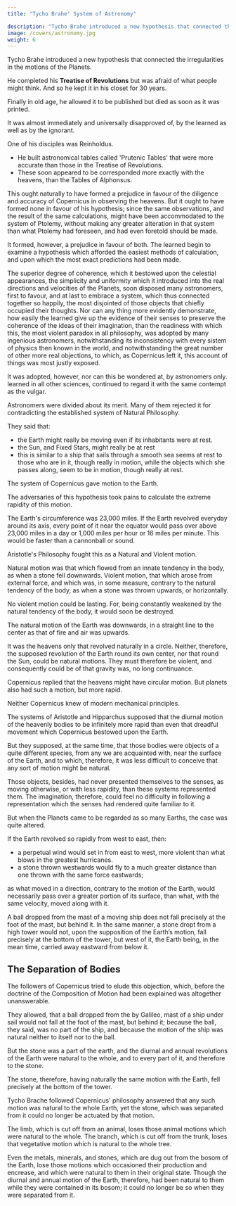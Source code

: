 ```yaml
---
title: "Tycho Brahe' System of Astronomy"

description: "Tycho Brahe introduced a new hypothesis that connected the irregularities in the motions of the Planets"
image: /covers/astronomy.jpg
weight: 6
---
```



Tycho Brahe introduced a new hypothesis that connected the irregularities in the motions of the Planets. 

He completed his **Treatise of Revolutions** but was afraid of what people might think. And so he kept it in his closet for 30 years. 

Finally in old age, he allowed it to be published but died as soon as it was printed. 

It was almost immediately and universally disapproved of, by the learned as well as by the ignorant. 

One of his disciples was Reinholdus. 
- He built astronomical tables called 'Prutenic Tables' that were more accurate than those in the Treatise of Revolutions.
- These soon appeared to be corresponded more exactly with the heavens, than the Tables of Alphonsus.


This ought naturally to have formed a prejudice in favour of the diligence and accuracy of Copernicus in observing the heavens. But it
ought to have formed none in favour of his hypothesis; since the same observations,
and the result of the same calculations, might have been accommodated to the system
of Ptolemy, without making any greater alteration in that system than what Ptolemy had
foreseen, and had even foretold should be made. 

It formed, however, a prejudice in favour of both. The learned begin to examine a hypothesis which afforded the easiest methods of calculation, and upon which the most exact predictions had been made. 

The superior degree of coherence, which it bestowed upon the celestial appearances, the simplicity and uniformity which it introduced into the real directions and velocities of the Planets, soon disposed many astronomers, first to favour, and at last to embrace a system, which thus connected together so happily, the most disjointed of those objects that chiefly occupied their thoughts. Nor can any thing
more evidently demonstrate, how easily the learned give up the evidence of their senses
to preserve the coherence of the ideas of their imagination, than the readiness with
which this, the most violent paradox in all philosophy, was adopted by many ingenious
astronomers, notwithstanding its inconsistency with every sistem of physics then known
in the world, and notwithstanding the great number of other more real objections, to
which, as Copernicus left it, this account of things was most justly exposed.

It was adopted, however, nor can this be wondered at, by astronomers only.
learned in all other sciences, continued to regard it with the same contempt as the
vulgar. 


Astronomers were divided about its merit. Many of them rejected it <!-- a doctrine, which not only --> for contradicting the established system of Natural Philosophy. <!-- , but which, considered astronomically only, seemed to labour under several difficulties. -->

<!-- Some of the objections against the motion of the Earth, that were drawn from the prejudices of sense, the patrons of this system, indeed, easily enough, got over.  -->

They said that:
- the Earth might really be moving even if its inhabitants were at rest. 
- the Sun, and Fixed Stars, might really be at rest
- this is similar to a ship that sails through a smooth sea seems at rest to those who are in it, though really in motion, while the objects which she passes along, seem to be in motion, though really at rest.

<!-- But there were some other objections, which, though grounded upon the same natural prejudices, they found it more difficult to get over. The Earth had always presented itself to the senses, not only as at rest, but as inert, ponderous, and even averse to motion.  -->

<!-- The imagination had always been accustomed to conceive it as such, and suffered the greatest violence, when obliged to pursue, and attend it, in that rapid -->

<!-- To enforce their objection, motion which  -->

The system of Copernicus gave motion to the Earth. 

The adversaries of this hypothesis took pains to calculate the extreme rapidity of this motion. 

The Earth's circumference was 23,000 miles. If the Earth revolved everyday around its axis, every point of it near the equator would pass over above 23,000 miles in a day or 1,000 miles per hour or 16 miles per minute. This would be faster than a cannonball or sound. 

<!-- The rapidity of its periodical revolution was yet more violent than that of its diurnal rotation. How, therefore, could the imagination ever conceive so ponderous a body to be naturally endowed with so dreadful a movement?  -->

Aristotle's Philosophy fought this as a Natural and Violent motion.  

<!-- The Peripatetic , the only philosophy then known in still further confirmed this prejudice. That philosophy, by a very natural,
the world, though, perhaps, groundless distinction, divided all motion into . -->

Natural motion was that which flowed from an innate tendency in the body, as when a stone fell downwards. Violent motion, that which arose from external force, and which was, in some measure, contrary to the natural tendency of the body, as when a stone was thrown upwards, or horizontally. 

No violent motion could be lasting. For, being constantly weakened by the natural tendency of the body, it would soon be destroyed. 

The natural motion of the Earth was downwards, in a straight line to the center as that of fire and air was upwards.<!-- , in a strait line from the center.  -->

It was the heavens only that revolved naturally in a circle. Neither, therefore, the supposed revolution of the Earth round its own center, nor that round the Sun, could be natural motions. They must therefore be violent, and consequently could be of that gravity was, no long continuance. 

Copernicus replied that the heavens might have circular motion. But planets also had such a motion, but more rapid. <!--  probably nothing else besides a tendency in the different parts of the same Planet, to unite themselves to one another; that this tendency took place, probably, in the parts of the other Planets, as well as in those of the Earth -->

<!--  that it could very well be united with a circular motion

  that it might be equally natural to the whole body of the Planet, and to every part of it

  that his adversaries themselves allowed, that a circular motion was natural to the heavens, whose diurnal revolution was infinitely more rapid than even that motion which he had bestowed upon the Earth -->

<!-- that though a like motion was natural to the Earth, it would still appear to be at rest to its inhabitants, and all the parts of it to tend in a strait line to the center, in the same manner as at present.  -->

Neither Copernicus knew of modern mechanical principles. 

<!-- But this answer, how satisfactory soever it may appear to be now, neither did nor could appear to be satisfactory then. By admitting the distinction betwixt natural and violent motions, it was founded upon the same ignorance of mechanical principles with the objection.  -->

The systems of Aristotle and Hipparchus supposed that the diurnal motion of the heavenly bodies to be infinitely more rapid than even that dreadful movement which Copernicus bestowed upon the Earth. 

But they supposed, at the same time, that those bodies were objects of a quite different species, from any we are acquainted with, near the surface of the Earth, and to which, therefore, it was less difficult to conceive that any sort of motion might be natural. 

Those objects, besides, had never presented themselves to the senses, as moving otherwise, or with less rapidity, than these systems represented them. The imagination, therefore, could feel no difficulty in following a representation which the senses had rendered quite familiar to it. 

But when the Planets came to be regarded as so many Earths, the case was quite altered. 

<!-- The imagination had been accustomed to conceive such objects as tending rather to rest than motion; and this idea of their natural inertness, encumbered, if one may say so, and clogged its flight, whenever it endeavoured to pursue them in their periodical courses, and to conceive them as continually rushing through the celestial spaces, with such violent and unremitting rapidity. -->

<!-- Nor were the first followers of Copernicus more fortunate in their answers to some other objections, which were founded indeed in the same ignorance of the laws of motion, but which, at the same time, were necessarily connected with that way of conceiving things, which then prevailed universally in the learned world. -->

If the Earth revolved so rapidly from west to east, then:
- a perpetual wind would set in from east to west, more violent than what blows in the greatest hurricanes. 
- a stone thrown westwards would fly to a much greater distance than one thrown with the same force eastwards; 

as what moved in a direction, contrary to the motion of the Earth, would necessarily pass over a greater portion of its surface, than what, with the same velocity, moved along with it. 

A ball dropped from the mast of a moving ship does not fall precisely at the foot of the mast, but behind it. In the same
manner, a stone dropt from a high tower would not, upon the supposition of the Earth’s motion, fall precisely at the bottom of the tower, but west of it, the Earth being, in the mean time, carried away eastward from below it. 


## The Separation of Bodies

The followers of Copernicus tried to elude this objection, which, before the doctrine of the Composition of Motion had been explained was altogether unanswerable. 

They allowed, that a ball dropped from the by Galileo, mast of a ship under sail would not fall at the foot of the mast, but behind it; because the ball, they said, was no part of the ship, and because the motion of the ship was natural neither to itself nor to the ball. 

But the stone was a part of the earth, and the diurnal and annual revolutions of the Earth were natural to the whole, and to every part of it, and therefore to the stone. 

The stone, therefore, having naturally the same motion with the Earth, fell precisely at the bottom of the tower. 

<!-- But this answer could not satisfy the imagination, which still found it difficult to conceive how these motions could be natural to the Earth; or how a body, which had always presented itself to the senses as inert, ponderous, and averse to motion, should naturally be continually wheeling about both its own axis and the Sun, with such violent rapidity.  -->

Tycho Brache followed Copernicus' philosophy answered that any such motion was natural to the whole Earth, yet the stone, which was separated from it could no longer be actuated by that motion. 

The limb, which is cut off from an animal, loses those animal motions which were natural to the whole. The branch, which is cut off from the trunk, loses that vegetative motion which is natural to the whole tree. 

Even the metals, minerals, and stones, which are dug out from the bosom of the Earth, lose those motions which occasioned their production and encrease, and which were natural to them in their original state. Though the diurnal and annual motion of the Earth, therefore, had been natural to them while they were contained in its bosom; it could no longer be so when they were separated from it.



